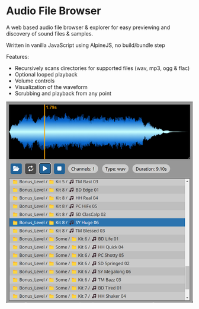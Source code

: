 # Audio File Browser

A web based audio file browser & explorer for easy previewing and discovery of sound files & samples.

Written in vanilla JavaScript using AlpineJS, no build/bundle step

Features:

- Recursively scans directories for supported files (wav, mp3, ogg & flac)
- Optional looped playback
- Volume controls
- Visualization of the waveform
- Scrubbing and playback from any point

![screen shot](assets/screen.png)
